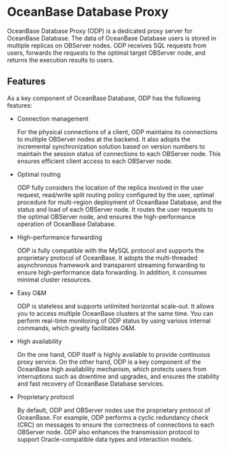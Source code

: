 # OceanBase Database Proxy

OceanBase Database Proxy (ODP) is a dedicated proxy server for OceanBase Database. The data of OceanBase Database users is stored in multiple replicas on OBServer nodes. ODP receives SQL requests from users, forwards the requests to the optimal target OBServer node, and returns the execution results to users. 


## Features

As a key component of OceanBase Database, ODP has the following features:

* Connection management

   For the physical connections of a client, ODP maintains its connections to multiple OBServer nodes at the backend. It also adopts the incremental synchronization solution based on version numbers to maintain the session status of connections to each OBServer node. This ensures efficient client access to each OBServer node. 

* Optimal routing

   ODP fully considers the location of the replica involved in the user request, read/write split routing policy configured by the user, optimal procedure for multi-region deployment of OceanBase Database, and the status and load of each OBServer node. It routes the user requests to the optimal OBServer node, and ensures the high-performance operation of OceanBase Database. 

* High-performance forwarding

   ODP is fully compatible with the MySQL protocol and supports the proprietary protocol of OceanBase. It adopts the multi-threaded asynchronous framework and transparent streaming forwarding to ensure high-performance data forwarding. In addition, it consumes minimal cluster resources. 

* Easy O&M

   ODP is stateless and supports unlimited horizontal scale-out. It allows you to access multiple OceanBase clusters at the same time. You can perform real-time monitoring of ODP status by using various internal commands, which greatly facilitates O&M. 

* High availability

   On the one hand, ODP itself is highly available to provide continuous proxy service. On the other hand, ODP is a key component of the OceanBase high availability mechanism, which protects users from interruptions such as downtime and upgrades, and ensures the stability and fast recovery of OceanBase Database services. 

* Proprietary protocol

   By default, ODP and OBServer nodes use the proprietary protocol of OceanBase. For example, ODP performs a cyclic redundancy check (CRC) on messages to ensure the correctness of connections to each OBServer node. ODP also enhances the transmission protocol to support Oracle-compatible data types and interaction models.